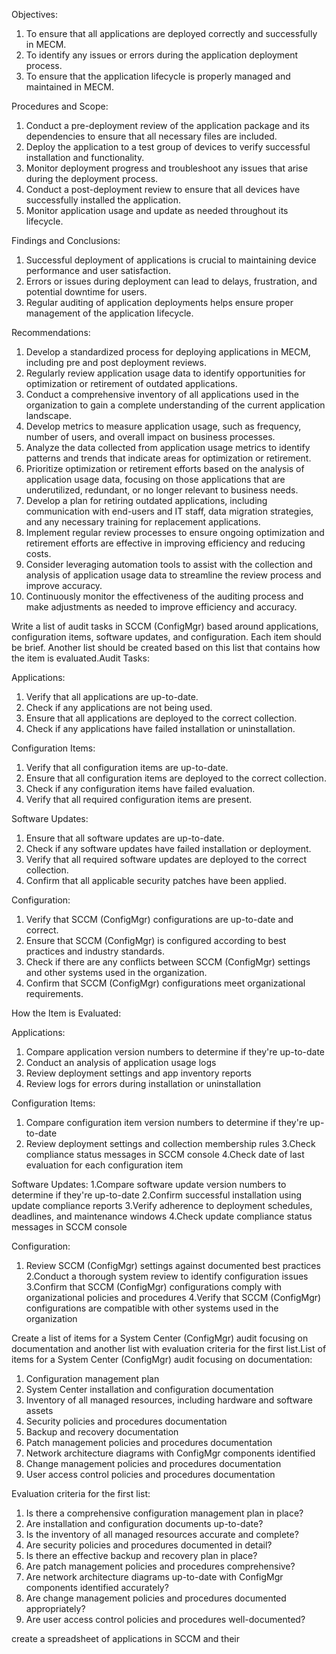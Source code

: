 
Objectives:
1. To ensure that all applications are deployed correctly and successfully in MECM.
2. To identify any issues or errors during the application deployment process.
3. To ensure that the application lifecycle is properly managed and maintained in MECM.

Procedures and Scope:
1. Conduct a pre-deployment review of the application package and its dependencies to ensure that all necessary files are included.
2. Deploy the application to a test group of devices to verify successful installation and functionality.
3. Monitor deployment progress and troubleshoot any issues that arise during the deployment process.
4. Conduct a post-deployment review to ensure that all devices have successfully installed the application.
5. Monitor application usage and update as needed throughout its lifecycle.

Findings and Conclusions:
1. Successful deployment of applications is crucial to maintaining device performance and user satisfaction.
2. Errors or issues during deployment can lead to delays, frustration, and potential downtime for users.
3. Regular auditing of application deployments helps ensure proper management of the application lifecycle.

Recommendations:
1. Develop a standardized process for deploying applications in MECM, including pre and post deployment reviews.
2. Regularly review application usage data to identify opportunities for optimization or retirement of outdated applications.
3. Conduct a comprehensive inventory of all applications used in the organization to gain a complete understanding of the current application landscape.
4. Develop metrics to measure application usage, such as frequency, number of users, and overall impact on business processes.
5. Analyze the data collected from application usage metrics to identify patterns and trends that indicate areas for optimization or retirement.
6. Prioritize optimization or retirement efforts based on the analysis of application usage data, focusing on those applications that are underutilized, redundant, or no longer relevant to business needs.
7. Develop a plan for retiring outdated applications, including communication with end-users and IT staff, data migration strategies, and any necessary training for replacement applications.
8. Implement regular review processes to ensure ongoing optimization and retirement efforts are effective in improving efficiency and reducing costs.
9. Consider leveraging automation tools to assist with the collection and analysis of application usage data to streamline the review process and improve accuracy.
10. Continuously monitor the effectiveness of the auditing process and make adjustments as needed to improve efficiency and accuracy.

Write a list of audit tasks in SCCM (ConfigMgr)  based around applications, configuration items, software updates, and configuration.  Each item should be brief.  Another list should be created based on this list that contains how the item is evaluated.Audit Tasks:

Applications:
1. Verify that all applications are up-to-date.
2. Check if any applications are not being used.
3. Ensure that all applications are deployed to the correct collection.
4. Check if any applications have failed installation or uninstallation.

Configuration Items:
1. Verify that all configuration items are up-to-date.
2. Ensure that all configuration items are deployed to the correct collection.
3. Check if any configuration items have failed evaluation.
4. Verify that all required configuration items are present.

Software Updates:
1. Ensure that all software updates are up-to-date.
2. Check if any software updates have failed installation or deployment.
3. Verify that all required software updates are deployed to the correct collection.
4. Confirm that all applicable security patches have been applied.

Configuration:
1. Verify that SCCM (ConfigMgr) configurations are up-to-date and correct.
2. Ensure that SCCM (ConfigMgr) is configured according to best practices and industry standards.
3. Check if there are any conflicts between SCCM (ConfigMgr) settings and other systems used in the organization.
4. Confirm that SCCM (ConfigMgr) configurations meet organizational requirements.

How the Item is Evaluated:

Applications:
1. Compare application version numbers to determine if they're up-to-date
2. Conduct an analysis of application usage logs
3. Review deployment settings and app inventory reports
4. Review logs for errors during installation or uninstallation

Configuration Items:
1. Compare configuration item version numbers to determine if they're up-to-date
2. Review deployment settings and collection membership rules
3.Check compliance status messages in SCCM console
4.Check date of last evaluation for each configuration item

Software Updates:
1.Compare software update version numbers to determine if they're up-to-date
2.Confirm successful installation using update compliance reports
3.Verify adherence to deployment schedules, deadlines, and maintenance windows
4.Check update compliance status messages in SCCM console

Configuration:
1. Review SCCM (ConfigMgr) settings against documented best practices
2.Conduct a thorough system review to identify configuration issues
3.Confirm that SCCM (ConfigMgr) configurations comply with organizational policies and procedures
4.Verify that SCCM (ConfigMgr) configurations are compatible with other systems used in the organization

Create a list of items for a System Center (ConfigMgr) audit focusing on documentation and another list with evaluation criteria for the first list.List of items for a System Center (ConfigMgr) audit focusing on documentation:
1. Configuration management plan
2. System Center installation and configuration documentation
3. Inventory of all managed resources, including hardware and software assets
4. Security policies and procedures documentation
5. Backup and recovery documentation
6. Patch management policies and procedures documentation
7. Network architecture diagrams with ConfigMgr components identified
8. Change management policies and procedures documentation
9. User access control policies and procedures documentation

Evaluation criteria for the first list:
1. Is there a comprehensive configuration management plan in place?
2. Are installation and configuration documents up-to-date?
3. Is the inventory of all managed resources accurate and complete?
4. Are security policies and procedures documented in detail?
5. Is there an effective backup and recovery plan in place?
6. Are patch management policies and procedures comprehensive?
7. Are network architecture diagrams up-to-date with ConfigMgr components identified accurately?
8. Are change management policies and procedures documented appropriately?
9. Are user access control policies and procedures well-documented?


create a spreadsheet of applications in SCCM and their 